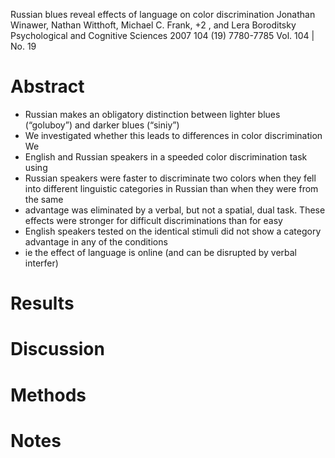 Russian blues reveal effects of language on color discrimination
Jonathan Winawer, Nathan Witthoft, Michael C. Frank, +2 , and Lera Boroditsky
Psychological and Cognitive Sciences 2007 104 (19) 7780-7785 Vol. 104 | No. 19

# Abstract

* Russian makes an obligatory distinction between lighter blues (“goluboy”) and
  darker blues (“siniy”)
* We investigated whether this leads to differences in color discrimination We
* English and Russian speakers in a speeded color discrimination task using
* Russian speakers were faster to discriminate two colors when they fell into
  different linguistic categories in Russian than when they were from the same
* advantage was eliminated by a verbal, but not a spatial, dual task. These
  effects were stronger for difficult discriminations than for easy
* English speakers tested on the identical stimuli did not show a category
  advantage in any of the conditions
* ie the effect of language is online (and can be disrupted by verbal interfer)

# Results

# Discussion

# Methods

# Notes
